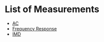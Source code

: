 # List of Measurements
 - [AC](ac.md)
 - [Frequency Response](frequency-response.md)
 - [IMD](imd.md)
